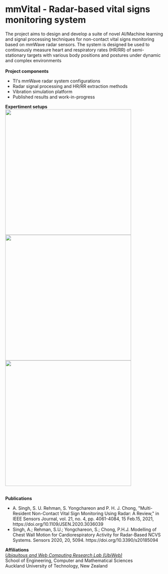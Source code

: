 # mmVital - Radar-based vital signs monitoring system
The project aims to design and develop a suite of novel AI/Machine learning and signal processing techniques for non-contact vital signs monitoring based on mmWave radar sensors. The system is designed be used to continuously measure heart and respiratory rates (HR/RR) of semi-stationary targets with various body positions and postures under dynamic and complex environments <br><br>
<b>Project components</b> <br>
<ul>
<li> TI's mmWave radar system configurations </li>
<li> Radar signal processing and HR/RR extraction methods  </li>
<li> Vibration simulation platform </li>
<li> Published results and work-in-progress </li>
</ul>
<be>

<b>Expertiment setups</b><br>
<img src="https://github.com/Ubiweb-lab/mmVital/assets/147883739/29b00155-a5b0-406d-a0fd-019df3bb3491" width="400" height="400">
<img src="https://github.com/Ubiweb-lab/mmVital/assets/147883739/4467643f-780a-4fbf-af7c-73ecadc0063d" width="400" height="400">
<img src="https://github.com/Ubiweb-lab/mmVital/assets/147883739/dc7b6410-0bf7-4392-9434-c5e570eedc15" width="400" height="400">

<br>
<b>Publications</b><br>
<ul>
<li>A. Singh, S. U. Rehman, S. Yongchareon and P. H. J. Chong, "Multi-Resident Non-Contact Vital Sign Monitoring Using Radar: A Review," in IEEE Sensors Journal, vol. 21, no. 4, pp. 4061-4084, 15 Feb.15, 2021, https://doi.org/10.1109/JSEN.2020.3036039</li>
<li>Singh, A.; Rehman, S.U.; Yongchareon, S.; Chong, P.H.J. Modelling of Chest Wall Motion for Cardiorespiratory Activity for Radar-Based NCVS Systems. Sensors 2020, 20, 5094. https://doi.org/10.3390/s20185094</li>
</ul>

<b>Affiliations</b><br>
<a href="https://ubiweb.aut.ac.nz/" target="_blank"><i>Ubiquitous and Web Computing Research Lab (UbiWeb)</i></a><br>
School of Engineering, Computer and Mathematical Sciences<br>
Auckland University of Technology, New Zealand <br>

